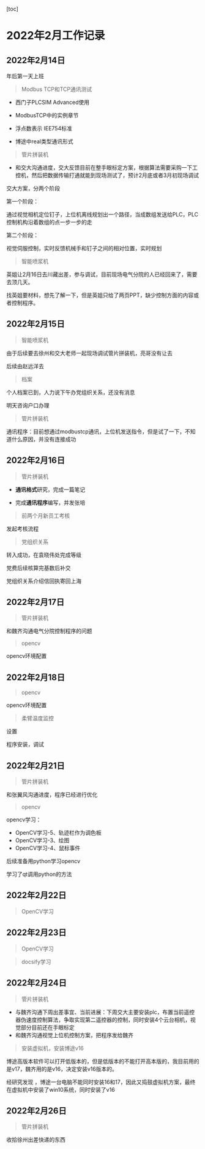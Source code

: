 [toc]

# 2022年2月工作记录

## 2022年2月14日

年后第一天上班

> Modbus TCP和TCP通讯测试

* 西门子PLCSIM Advanced使用

* ModbusTCP中的实例章节

* 浮点数表示 IEE754标准
* 博途中real类型通讯形式

> 管片拼装机

* 和交大沟通进度，交大反馈目前在整手眼标定方案，根据算法需要采购一下工控机，然后把数据传输打通就能到现场测试了，预计2月底或者3月初现场调试

交大方案，分两个阶段

第一个阶段：

通过视觉相机定位钉子，上位机离线规划出一个路径，当成数组发送给PLC，PLC控制机构沿着数组的点一步一步的走

第二个阶段：

视觉伺服控制，实时反馈机械手和钉子之间的相对位置，实时规划

> 智能喷浆机

英姐让2月16日去川藏出差，参与调试，目前现场电气分院的人已经回来了，需要去顶几天。

找英姐要材料，想先了解一下，但是英姐只给了两页PPT，缺少控制方面的内容或者控制程序。

## 2022年2月15日

> 智能喷浆机

由于后续要去徐州和交大老师一起现场调试管片拼装机，亮哥没有让去

后续由赵远洋去

> 档案

个人档案已到，人力说下午办党组织关系，还没有消息

明天咨询户口办理

> 管片拼装机

通讯程序：目前想通过modbustcp通讯，上位机发送指令，但是试了一下，不知道什么原因，并没有连接成功



## 2022年2月16日

> 管片拼装机

* **通讯格式**研究，完成一篇笔记

* 完成**通讯程序**编写，并发张培

> 前两个月新员工考核

发起考核流程

> 党组织关系

转入成功，在袁晓伟处完成等级

党费后续核算完基数后补交

党组织关系介绍信回执寄回上海

## 2022年2月17日

> 管片拼装机

和魏齐沟通电气分院控制程序的问题

> opencv

opencv环境配置



## 2022年2月18日

> opencv

opencv环境配置

> 柔臂温度监控

设置

程序安装，调试

## 2022年2月21日

> 管片拼装机

和张翼风沟通进度，程序已经进行优化

> opencv

opencv学习：

- OpenCV学习-5、轨迹栏作为调色板
- OpenCV学习-3、绘图
- OpenCV学习-4、鼠标事件

后续准备用python学习opencv

学习了qt调用python的方法

## 2022年2月22日

> OpenCV学习

## 2022年2月23日

> OpenCV学习

> docsify学习

## 2022年2月24日

> 管片拼装机

- 与魏齐沟通下周出差事宜、当前进展：下周交大主要安装plc，布置当前遥控器伪速度控制算法，争取实现第二遥控器的控制，同时安装4个云台相机，视觉部分目前还在手眼标定
- 和魏齐沟通视觉上位机控制方案，把程序发给魏齐

> 安装虚拟机，安装博途v16

博途高版本软件可以打开低版本的，但是低版本的不能打开高本版的，我目前用的是v17，魏齐用的是v16，决定安装v16版本的。

经研究发现 ，博途一台电脑不能同时安装16和17，因此又捣鼓虚拟机方案，最终在虚拟机中安装了win10系统，同时安装了v16

## 2022年2月26日

> 管片拼装机

收拾徐州出差快递的东西

